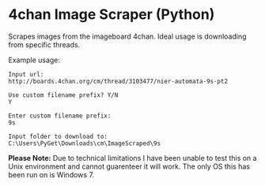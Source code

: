 # 4chan Image Scraper (Python)

Scrapes images from the imageboard 4chan. Ideal usage is downloading from specific threads.

Example usage:
```
Input url:
http://boards.4chan.org/cm/thread/3103477/nier-automata-9s-pt2

Use custom filename prefix? Y/N
Y

Enter custom filename prefix:
9s

Input folder to download to:
C:\Users\PyGet\Downloads\cm\ImageScraped\9s
```

**Please Note:** 
Due to technical limitations I have been unable to test this on a Unix environment and cannot guarenteer it will work. The only OS this has been run on is Windows 7. 

